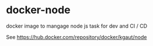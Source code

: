 # docker-node
docker image to mangage node js task for dev and CI / CD

See https://hub.docker.com/repository/docker/kgaut/node